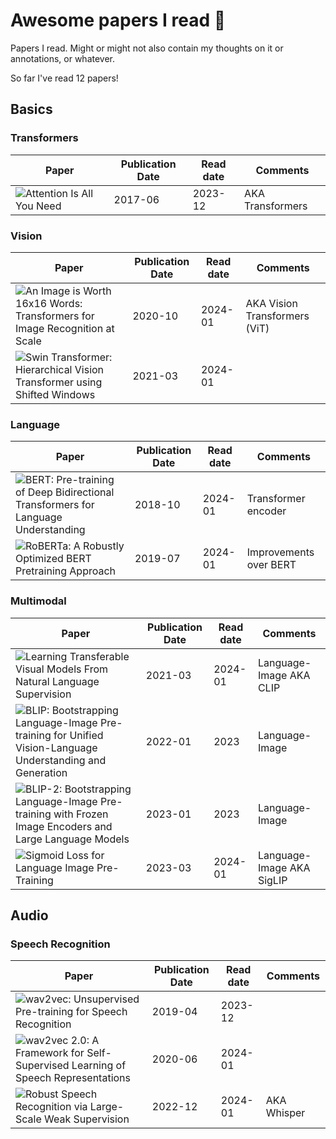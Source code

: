 # Awesome papers I read 🤩
Papers I read. Might or might not also contain my thoughts on it or annotations, or whatever.

So far I've read 12 papers!

## Basics

### Transformers
| Paper | Publication Date | Read date | Comments
|-|-|-|-
| ![Attention Is All You Need](https://arxiv.org/abs/1706.03762) | 2017-06 | 2023-12 | AKA Transformers

### Vision
| Paper | Publication Date | Read date | Comments
|-|-|-|-
| ![An Image is Worth 16x16 Words: Transformers for Image Recognition at Scale](https://arxiv.org/abs/2010.11929) | 2020-10 | 2024-01 | AKA Vision Transformers (ViT)
| ![Swin Transformer: Hierarchical Vision Transformer using Shifted Windows](https://arxiv.org/abs/2103.14030) | 2021-03 | 2024-01 |

### Language
| Paper | Publication Date | Read date | Comments
|-|-|-|-
| ![BERT: Pre-training of Deep Bidirectional Transformers for Language Understanding](https://arxiv.org/abs/1810.04805) | 2018-10 | 2024-01 | Transformer encoder
| ![RoBERTa: A Robustly Optimized BERT Pretraining Approach](https://arxiv.org/abs/1907.11692) | 2019-07 | 2024-01 | Improvements over BERT


### Multimodal
| Paper | Publication Date | Read date | Comments
|-|-|-|-
| ![Learning Transferable Visual Models From Natural Language Supervision](https://arxiv.org/abs/2103.00020) | 2021-03 | 2024-01 | Language-Image AKA CLIP
| ![BLIP: Bootstrapping Language-Image Pre-training for Unified Vision-Language Understanding and Generation](https://arxiv.org/abs/2201.12086) | 2022-01 | 2023 | Language-Image
| ![BLIP-2: Bootstrapping Language-Image Pre-training with Frozen Image Encoders and Large Language Models](https://arxiv.org/abs/2301.12597) | 2023-01 | 2023 | Language-Image
| ![Sigmoid Loss for Language Image Pre-Training](https://arxiv.org/abs/2303.15343) | 2023-03 | 2024-01 | Language-Image AKA SigLIP

## Audio

### Speech Recognition
| Paper | Publication Date | Read date | Comments
|-|-|-|-
| ![wav2vec: Unsupervised Pre-training for Speech Recognition](https://arxiv.org/abs/1904.05862) | 2019-04 | 2023-12 | 
| ![wav2vec 2.0: A Framework for Self-Supervised Learning of Speech Representations](https://arxiv.org/abs/2006.11477) | 2020-06 | 2024-01 | 
| ![Robust Speech Recognition via Large-Scale Weak Supervision](https://arxiv.org/abs/2212.04356) | 2022-12 | 2024-01 | AKA Whisper
